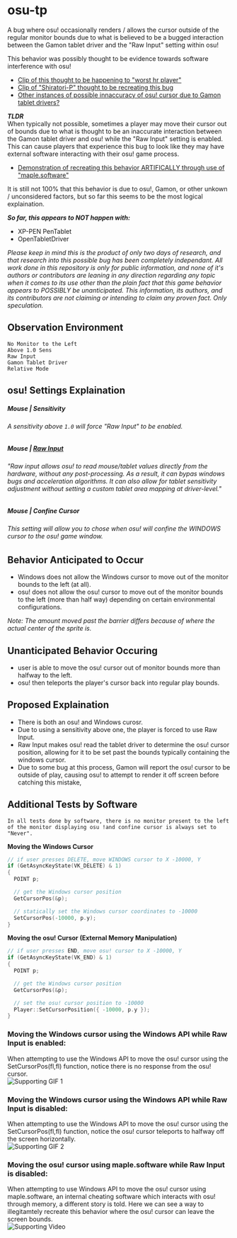 # osu-tp  
A bug where osu! occasionally renders / allows the cursor outside of the regular monitor bounds due to what is believed to be a bugged interaction between the Gamon tablet driver and the "Raw Input" setting within osu!  
  
This behavior was possibly thought to be evidence towards software interference with osu!

- [Clip of this thought to be happening to "worst hr player"](https://streamable.com/pssvvk)
- [Clip of "Shiratori-P" thought to be recreating this bug](https://www.youtube.com/watch?v=OTuvFCODsbY)
- [Other instances of possible innaccuracy of osu! cursor due to Gamon tablet drivers?](https://www.reddit.com/r/osugame/comments/i5v5p7/how_can_i_fix_teleporting_cursors/)

***TLDR***  
When typically not possible, sometimes a player may move their cursor out of bounds due to what is thought to be an inaccurate interaction between the Gamon tablet driver and osu! while the "Raw Input" setting is enabled. This can cause players that experience this bug to look like they may have external software interacting with their osu! game process.  

- [Demonstration of recreating this behavior ARTIFICALLY through use of "maple.software"](https://streamable.com/itnxj6)

It is still not 100% that this behavior is due to osu!, Gamon, or other unkown / unconsidered factors, but so far this seems to be the most logical explaination.

***So far, this appears to NOT happen with:***
- XP-PEN PenTablet
- OpenTabletDriver

*Please keep in mind this is the product of only two days of research, and that research into this possible bug has been completely independant. All work done in this repository is only for public information, and none of it's authors or contributors are leaning in any direction regarding any topic when it comes to its use other than the plain fact that this game behavior appears to POSSIBLY be unanticipated. This information, its authors, and its contributors are not claiming or intending to claim any proven fact. Only speculation.*

## Observation Environment 
```
No Monitor to the Left
Above 1.0 Sens
Raw Input
Gamon Tablet Driver
Relative Mode
```
## osu! Settings Explaination  

##### Mouse | Sensitivity  
###### A sensitivity above `1.0` will force "Raw Input" to be enabled.  

##### Mouse | [Raw Input](https://osu.ppy.sh/community/forums/topics/187785?n=1)
###### "Raw input allows osu! to read mouse/tablet values directly from the hardware, without any post-processing. As a result, it can bypas windows bugs and acceleration algorithms. It can also allow for tablet sensitivity adjustment without setting a custom tablet area mapping at driver-level."

##### Mouse | Confine Cursor
###### This setting will allow you to chose when osu! will confine the WINDOWS cursor to the osu! game window.

## Behavior Anticipated to Occur  
- Windows does not allow the Windows cursor to move out of the monitor bounds to the left (at all).  
- osu! does not allow the osu! cursor to move out of the monitor bounds to the left (more than half way) depending on certain environmental configurations.  

*Note: The amount moved past the barrier differs because of where the actual center of the sprite is.*  

## Unanticipated Behavior Occuring  
- user is able to move the osu! cursor out of monitor bounds more than halfway to the left.
- osu! then teleports the player's cursor back into regular play bounds.

## Proposed Explaination
- There is both an osu! and Windows curosr.
- Due to using a sensitivity above one, the player is forced to use Raw Input.
- Raw Input makes osu! read the tablet driver to determine the osu! cursor position, allowing for it to be set past the bounds typically containing the windows cursor.
- Due to some bug at this process, Gamon will report the osu! cursor to be outside of play, causing osu! to attempt to render it off screen before catching this mistake,

## Additional Tests by Software
`In all tests done by software, there is no monitor present to the left of the monitor displaying osu !and confine cursor is always set to "Never".`

**Moving the Windows Cursor**
```c++
// if user presses DELETE, move WINDOWS cursor to X -10000, Y
if (GetAsyncKeyState(VK_DELETE) & 1)
{
  POINT p;

  // get the Windows cursor position
  GetCursorPos(&p);

  // statically set the Windows cursor coordinates to -10000
  SetCursorPos(-10000, p.y);
}
```

**Moving the osu! Cursor (External Memory Manipulation)** 
```c++
// if user presses END, move osu! cursor to X -10000, Y
if (GetAsyncKeyState(VK_END) & 1)
{
  POINT p;

  // get the Windows cursor position
  GetCursorPos(&p);

  // set the osu! cursor position to -10000
  Player::SetCursorPosition({ -10000, p.y });
}
```

### Moving the Windows cursor using the Windows API while Raw Input is enabled:
When attempting to use the Windows API to move the osu! cursor using the SetCursorPos(fl,fl) function, notice there is no response from the osu! cursor.  
![Supporting GIF 1](https://cdn.discordapp.com/attachments/731235337073852436/1243736240868687982/windows_cursor_raw_input.gif?ex=66528f23&is=66513da3&hm=95ea739862db5df355f10d2e8ec112e2aadde12b8e5fb688b43e259b8e3615f7&)

### Moving the Windows cursor using the Windows API while Raw Input is disabled:
When attempting to use the Windows API to move the osu! cursor using the SetCursorPos(fl,fl) function, notice the osu! cursor teleports to halfway off the screen horizontally.  
![Supporting GIF 2](https://cdn.discordapp.com/attachments/731235337073852436/1243736255481774161/windows_cursor_no_raw_input.gif?ex=66528f26&is=66513da6&hm=da0df6a4826d13fcaf87689c794e28c4d2468a313038fb07cf009d67aea4131c&)

### Moving the osu! cursor using maple.software while Raw Input is disabled:
When attempting to use Windows API to move the osu! cursor using maple.software, an internal cheating software which interacts with osu! through memory, a different story is told. Here we can see a way to illegitamtely recreate this behavior where the osu! cursor can leave the screen bounds.  
![Supporting Video](https://streamable.com/pssvvk?src=player-page-share)
